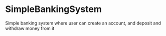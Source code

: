 # SimpleBankingSystem
Simple banking system where user can create an account, and deposit and withdraw money from it
